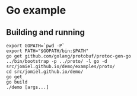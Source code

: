 # Go example

## Building and running

```shell
export GOPATH=`pwd -P`
export PATH="$GOPATH/bin:$PATH"
go get github.com/golang/protobuf/protoc-gen-go
../bin/bootstrap -p ../proto/ -l go -d src/jomiel.github.io/demo/examples/proto/
cd src/jomiel.github.io/demo/
go get
go build
./demo [args...]
```
